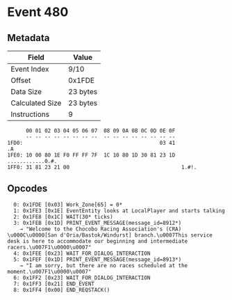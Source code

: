 # Event 480

## Metadata

| Field           | Value    |
|-----------------|----------|
| Event Index     | 9/10     |
| Offset          | 0x1FDE   |
| Data Size       | 23 bytes |
| Calculated Size | 23 bytes |
| Instructions    | 9        |

```
      00 01 02 03 04 05 06 07  08 09 0A 0B 0C 0D 0E 0F
      -- -- -- -- -- -- -- --  -- -- -- -- -- -- -- --
1FD0:                                            03 41                .A
1FE0: 10 00 80 1E F0 FF FF 7F  1C 10 80 1D 30 81 23 1D  ............0.#.
1FF0: 31 81 23 21 00                                    1.#!.           
```

## Opcodes

```
  0: 0x1FDE [0x03] Work_Zone[65] = 0*
  1: 0x1FE3 [0x1E] EventEntity looks at LocalPlayer and starts talking
  2: 0x1FE8 [0x1C] WAIT(30* ticks)
  3: 0x1FEB [0x1D] PRINT_EVENT_MESSAGE(message_id=8912*)
    → "Welcome to the Chocobo Racing Association's (CRA) \u000C\u0000[San d'Oria/Bastok/Windurst] branch.\u0007This service desk is here to accommodate our beginning and intermediate racers.\u007F1\u0000\u0007"
  4: 0x1FEE [0x23] WAIT_FOR_DIALOG_INTERACTION
  5: 0x1FEF [0x1D] PRINT_EVENT_MESSAGE(message_id=8913*)
    → "I am sorry, but there are no races scheduled at the moment.\u007F1\u0000\u0007"
  6: 0x1FF2 [0x23] WAIT_FOR_DIALOG_INTERACTION
  7: 0x1FF3 [0x21] END_EVENT
  8: 0x1FF4 [0x00] END_REQSTACK()
```
